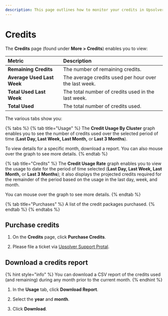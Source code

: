 ```yaml
---
description: This page outlines how to monitor your credits in Upsolver.
---
```


# Credits

The **Credits** page \(found under **More &gt; Credits**\) enables you to view:

| Metric | Description |
| :--- | :--- |
| **Remaining Credits** | The number of remaining credits. |
| **Average Used Last Week** | The average credits used per hour over the last week. |
| **Total Used Last Week** | The total number of credits used in the last week. |
| **Total Used** | The total number of credits used. |

The various tabs show you:

{% tabs %}
{% tab title="Usage" %}
The **Credit Usage By Cluster** graph enables you to see the number of credits used over the selected period of time \(**Last Day, Last Week, Last Month,** or **Last 3 Months**\). 

To view details for a specific month, download a report. You can also mouse over the graph to see more details.
{% endtab %}

{% tab title="Credits" %}
The **Credit Usage Rate** graph enables you to view the usage to date for the period of time selected \(**Last Day, Last Week, Last Month,** or **Last 3 Months**\); it also displays the projected credits required for the remainder of the period based on the usage in the last day, week, and month. 

You can mouse over the graph to see more details.
{% endtab %}

{% tab title="Purchases" %}
A list of the credit packages purchased.
{% endtab %}
{% endtabs %}

## Purchase credits

1. On the **Credits** page, click **Purchase Credits**.

2. Please file a ticket via [Upsolver Support Protal](https://support.upsolver.com/hc/en-us).

## Download a credits report

{% hint style="info" %}
You can download a CSV report of the credits used \(and remaining\) during any month prior to the current month.
{% endhint %}

1. In the **Usage** tab, click **Download Report**.

2. Select the **year** and **month**.

3. Click **Download**.

